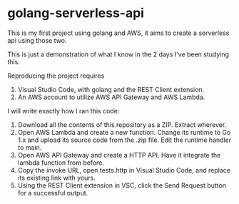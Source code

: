 # golang-serverless-api

This is my first project using golang and AWS, it aims to create a serverless api using those two.

This is just a demonstration of what I know in the 2 days I've been studying this.

Reproducing the project requires 
1. Visual Studio Code, with golang and the REST Client extension.
2. An AWS account to utilize AWS API Gateway and AWS Lambda.

I will write exactly how I ran this code:

1. Download all the contents of this repository as a ZIP. Extract wherever.
2. Open AWS Lambda and create a new function. Change its runtime to Go 1.x and upload its source code from the .zip file. Edit the runtime handler to main.
3. Open AWS API Gateway and create a HTTP API. Have it integrate the lambda function from before.
4. Copy the invoke URL, open tests.http in Visual Studio Code, and replace its existing link with yours. 
5. Using the REST Client extension in VSC, click the Send Request button for a successful output.
